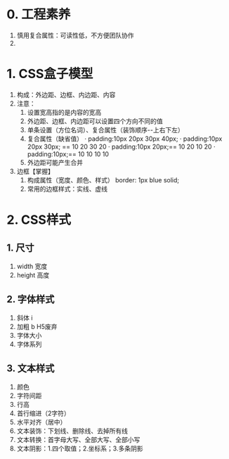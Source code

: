 # 0. 工程素养
1. 慎用复合属性：可读性低，不方便团队协作
2. 
# 1. CSS盒子模型
1. 构成：外边距、边框、内边距、内容
2. 注意：
	1. 设置宽高指的是内容的宽高
	2. 外边距、边框、内边距可以设置四个方向不同的值
	3. 单条设置（方位名词）、复合属性（装饰顺序--上右下左）
	4. 复合属性（缺省值）
		· padding:10px 20px 30px 40px;
		· padding:10px 20px 30px; == 10 20 30 20
		· padding:10px 20px;== 10 20 10 20
		· padding:10px;== 10 10 10 10
	5. 外边距可能产生合并
3. 边框【掌握】
	1. 构成属性（宽度、颜色、样式） border: 1px blue solid;
	2. 常用的边框样式：实线、虚线

# 2. CSS样式
## 1. 尺寸
1. width 宽度
2. height 高度
## 2. 字体样式
1. 斜体 i
2. 加粗 b  H5废弃
3. 字体大小
4. 字体系列
## 3. 文本样式
1. 颜色
2. 字符间距
3. 行高
4. 首行缩进（2字符）
5. 水平对齐（居中）
6. 文本装饰：下划线、删除线、去掉所有线
7. 文本转换：首字母大写、全部大写、全部小写
8. 文本阴影：1.四个取值；2.坐标系；3.多条阴影